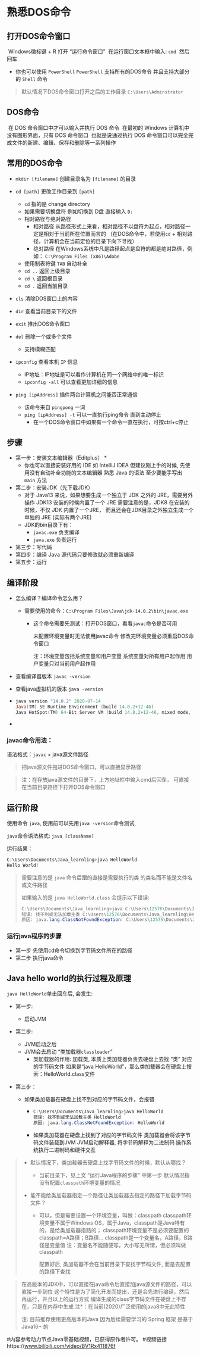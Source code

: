 # 熟悉DOS命令

## 打开DOS命令窗口

​	Windows徽标键 + R  打开 “运行命令窗口”
​	在运行窗口文本框中输入: `cmd`
​	然后回车

+   你也可以使用 `PowerShell` 
     `PowerShell` 支持所有的DOS命令 并且支持大部分的 `Shell` 命令

>   默认情况下DOS命令窗口打开之后的工作目录 `C:\Users\Adminstrator`

## DOS命令

​	在 DOS 命令窗口中才可以输入并执行 DOS 命令
​	在最初的 Windows 计算机中没有图形界面，只有 DOS 命令窗口
​	也就是说通过执行 DOS 命令窗口可以完全完成文件的新建、编辑、保存和删除等一系列操作

## 常用的DOS命令

+   `mkdir [filename]` 创建目录名为 `[filename]` 的目录
+   `cd [path]` 更改工作目录到 `[path]` 
    +   `cd` 指的是 change directory
    +   如果需要切换盘符 例如切换到 D盘 直接输入 `D:`
    +   相对路径与绝对路径
        +   相对路径
            	从路径形式上来看，相对路径不以盘符为起点，相对路径一定是相对于当前所在位置而言的
            	（在DOS命令中，若使用`cd` + 相对路径，计算机会在当前定位的目录下向下寻找）
        +   绝对路径
            	在Windows系统中凡是路径起点是盘符的都是绝对路径，例如：
            		`C:\Program Files (x86)\Adobe`
    +   使用制表符键 `TAB` 自动补全
    +   `cd ..` 返回上级目录
    +   `cd \` 返回根目录
    +   `cd .` 返回当前目录

+   `cls` 清除DOS窗口上的内容
+   `dir` 查看当前目录下的文件
+   `exit` 推出DOS命令窗口
+   `del` 删除一个或多个文件
    +   支持模糊匹配

+   `ipconfig` 查看本机 `IP` 信息
    +   IP地址：IP地址是可以看作计算机在同一个网络中的唯一标识 
    +   `ipconfig -all` 可以查看更加详细的信息

+   `ping [ipAddress]` 插件两台计算机之间能否正常通信
    +   该命令来自 `pingpong` 一词
    +   `ping [ipAddress] -t` 可以一直执行ping命令 直到主动停止
        +   在一个DOS命令窗口中如果有一个命令一直在执行，可按ctrl+c停止

## 步骤

+ 第一步：安装文本编辑器（Editplus） *
    + 你也可以直接安装好用的 IDE 如 IntelliJ IDEA
        但建议刚上手的时候, 先使用没有自动补全功能的文本编辑器
        熟悉 Java 的语法 至少要能手写出 `main` 方法
+ 第二步：安装JDK（先下载JDK）
	+ 对于 Java13 来说，如果想要生成一个独立于 JDK 之外的 JRE，需要另外操作
	JDK13 安装的时候内置了一个 JRE
	需要注意的是，JDK8 在安装的时候，不仅 JDK 内置了一个JRE，
	而且还会在JDK目录之外独立生成一个单独的 JRE (实际有两个JRE)
	+ JDK的bin目录下有：
		+ `javac.exe` 负责编译
		+ `java.exe` 负责运行
+ 第三步：写代码
+ 第四步：编译  Java 源代码只要修改就必须重新编译
+ 第五步：运行

## 编译阶段

+   怎么编译？编译命令怎么用？
    +   需要使用的命令：`C:\Program Files\Java\jdk-14.0.2\bin\javac.exe`
        +   这个命令需要先测试：打开DOS窗口，看看`javac`命令是否可用
            	
            未配置环境变量时无法使用javac命令
            修改完环境变量必须重启DOS命令窗口
            	
            注：环境变量包括系统变量和用户变量
            		系统变量对所有用户起作用
            		用户变量只对当前用户起作用
            		

+   查看编译器版本 `javac -version`

+   查看java虚拟机的版本 `java -version`

+   ```powershell
    java version "14.0.2" 2020-07-14
    Java(TM) SE Runtime Environment (build 14.0.2+12-46)
    Java HotSpot(TM) 64-Bit Server VM (build 14.0.2+12-46, mixed mode, sharing)
    ```

+   

### javac命令用法：

语法格式：`javac` + java源文件路径

>   把java源文件拖进DOS命令窗口，可以直接显示路径

>   注：在存放java源文件的目录下，上方地址栏中输入cmd后回车，
>   可直接在当前目录路径下打开DOS命令窗口

## 运行阶段

使用命令 `java`, 使用前可以先用`java -version`命令测试,

`java`命令语法格式: `java [className]`

运行结果：

```powershell
C:\Users\Documents\Java_learnling>java HelloWorld
Hello World!
```

>   需要注意的是 `java` 命令后跟的直接是需要执行的类 的类名而不能是文件名或文件路径
>
>   如果输入的是 `java HelloWorld.class` 会提示以下错误: 
>
>   ```powershell
>   C:\Users\Documents\Java_learnling>java C:\Users\12576\Documents\Java_learnling\HelloWorld
>   错误: 找不到或无法加载主类 C:\Users\12576\Documents\Java_learnling\HelloWorld
>   原因: java.lang.ClassNotFoundException: C:\Users\12576\Documents\Java_learnling\HelloWorld
>   ```



### 运行java程序的步骤

+   第一步 先使用cd命令切换到字节码文件所在的路径	
+   第二步 执行java命令

## Java hello world的执行过程及原理

`java HelloWorld`单击回车后, 会发生:

+   第一步:

    +   启动JVM

+   第二步:

    +   JVM启动之后
    +   JVM会去启动 “类加载器`classloader`”
        +   类加载器的作用: 加载类, 本质上类加载器负责去硬盘上去找 “类” 对应的字节码文件
            如果是“java HelloWorld”，那么类加载器会在硬盘上搜索：HelloWorld.class文件

+   第三步：

    +   如果类加载器在硬盘上找不到对应的字节码文件，会报错

    	+   ```powershell
            C:\Users\Documents\Java_learnling>java HelloWorld
            错误: 找不到或无法加载主类 HelloWorld
            原因: java.lang.ClassNotFoundException: HelloWorld
        
	    +   如果类加载器在硬盘上找到了对应的字节码文件
            类加载器会将该字节码文件装载到JVM
	        JVM启动解释器, 将字节码解释为二进制码
	        操作系统执行二进制码和硬件交互

>   +   默认情况下，类加载器去硬盘上找字节码文件的时候，默认从哪找？
>
>       +   当前目录下，见上文 “运行Java程序的步骤” 中第一步
>           默认情况指没有配置`classpath`环境变量的情况
>
>   +   能不能给类加载器指定一个路径让类加载器去指定的路径下加载字节码文件？
>
>       +   可以，但是需要设置一个环境变量，叫做：classpath
>           classpath环境变量不属于Windows OS，属于Java，classpath是Java特有的，是给类加载器指路的；
>           classpath环境变量不是必须要配置的
>           classpath=A路径；B路径…
>           classpath是一个变量名，A路径，B路径是变量值
>           注：变量名不能随便写，大小写无所谓，但必须叫做classpath
>
>           配置好后, 类加载器不会在当前目录下查找字节码文件, 而是去配置的路径下查找



>   在高版本的JDK中，可以直接在java命令后直接加java源文件的路径，可以直接一步到位
>   	这个特性是为了简化开发而提出，还是会先进行编译，然后再运行，并且以上的运行方式
>   	编译生成的class字节码文件在硬盘上不存在，只是在内存中生成
>   	注*：在当前(2020)广泛使用的java8中无此特性
>
>   注: 目前推荐使用更高版本的Java 因为后续需要学习的 Spring 框架 是基于 Java16+ 的



#内容参考动力节点Java零基础视频，已获得原作者许可。
#视频链接https://www.bilibili.com/video/BV1Rx411876f